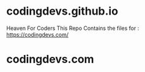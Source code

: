 # codingdevs.github.io
Heaven For Coders
This Repo Contains the files for : https://codingdevs.com/
# codingdevs.com
